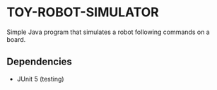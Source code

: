 # TOY-ROBOT-SIMULATOR

Simple Java program that simulates a robot following commands on a board.

## Dependencies

- JUnit 5 (testing)
